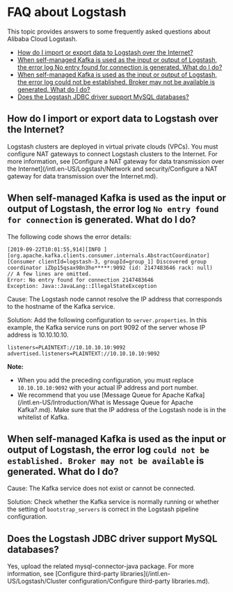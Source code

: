 # FAQ about Logstash

This topic provides answers to some frequently asked questions about Alibaba Cloud Logstash.

-   [How do I import or export data to Logstash over the Internet?](#section_q4f_u52_6f0)
-   [When self-managed Kafka is used as the input or output of Logstash, the error log No entry found for connection is generated. What do I do?](#section_h8z_5bv_vac)
-   [When self-managed Kafka is used as the input or output of Logstash, the error log could not be established. Broker may not be available is generated. What do I do?](#section_1rm_0yv_5qf)
-   [Does the Logstash JDBC driver support MySQL databases?](#section_n8d_i59_ib1)

## How do I import or export data to Logstash over the Internet?

Logstash clusters are deployed in virtual private clouds \(VPCs\). You must configure NAT gateways to connect Logstash clusters to the Internet. For more information, see [Configure a NAT gateway for data transmission over the Internet](/intl.en-US/Logstash/Network and security/Configure a NAT gateway for data transmission over the Internet.md).

## When self-managed Kafka is used as the input or output of Logstash, the error log `No entry found for connection` is generated. What do I do?

The following code shows the error details:

```
[2019-09-22T10:01:55,914][INFO ][org.apache.kafka.clients.consumer.internals.AbstractCoordinator] [Consumer clientId=logstash-3, groupId=group_1] Discovered group coordinator iZbp15qsax98n3ho*****:9092 (id: 2147483646 rack: null)
// A few lines are omitted.
Error: No entry found for connection 2147483646
Exception: Java::JavaLang::IllegalStateException
```

Cause: The Logstash node cannot resolve the IP address that corresponds to the hostname of the Kafka service.

Solution: Add the following configuration to `server.properties`. In this example, the Kafka service runs on port 9092 of the server whose IP address is 10.10.10.10.

```
listeners=PLAINTEXT://10.10.10.10:9092
advertised.listeners=PLAINTEXT://10.10.10.10:9092
```

**Note:**

-   When you add the preceding configuration, you must replace `10.10.10.10:9092` with your actual IP address and port number.
-   We recommend that you use [Message Queue for Apache Kafka](/intl.en-US/Introduction/What is Message Queue for Apache Kafka?.md). Make sure that the IP address of the Logstash node is in the whitelist of Kafka.

## When self-managed Kafka is used as the input or output of Logstash, the error log `could not be established. Broker may not be available` is generated. What do I do?

Cause: The Kafka service does not exist or cannot be connected.

Solution: Check whether the Kafka service is normally running or whether the setting of `bootstrap_servers` is correct in the Logstash pipeline configuration.

## Does the Logstash JDBC driver support MySQL databases?

Yes, upload the related mysql-connector-java package. For more information, see [Configure third-party libraries](/intl.en-US/Logstash/Cluster configuration/Configure third-party libraries.md).

